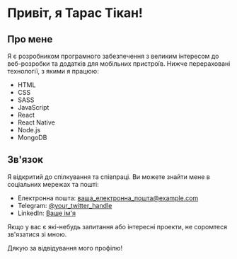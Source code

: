 # Привіт, я Тарас Тікан!

## Про мене
Я є розробником програмного забезпечення з великим інтересом до веб-розробки та додатків для мобільних пристроїв. Нижче перераховані технології, з якими я працюю:

- HTML
- CSS
- SASS
- JavaScript
- React
- React Native
- Node.js
- MongoDB

## Зв'язок
Я відкритий до спілкування та співпраці. Ви можете знайти мене в соціальних мережах та пошті:

- Електронна пошта: ваша_електронна_пошта@example.com
- Telegram: [@your_twitter_handle]([https://twitter.com/your_twitter_handle](https://t.me/taras012))
- LinkedIn: [Ваше ім'я](https://www.linkedin.com/in/taras-tikan-317b7a1a7/)

Якщо у вас є які-небудь запитання або інтересні проекти, не соромтеся зв'язатися зі мною.

Дякую за відвідування мого профілю!
